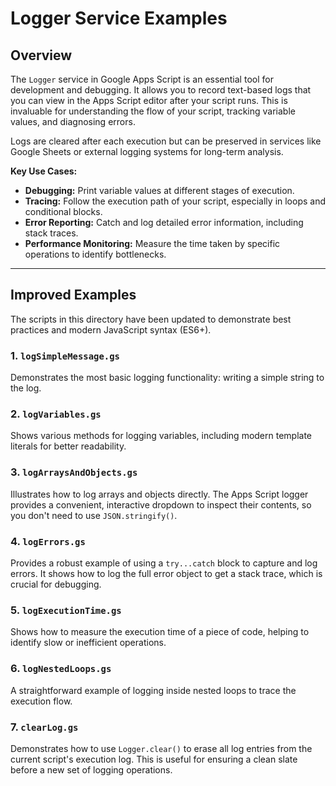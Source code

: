 # Logger Service Examples

## Overview

The `Logger` service in Google Apps Script is an essential tool for development and debugging. It allows you to record text-based logs that you can view in the Apps Script editor after your script runs. This is invaluable for understanding the flow of your script, tracking variable values, and diagnosing errors.

Logs are cleared after each execution but can be preserved in services like Google Sheets or external logging systems for long-term analysis.

**Key Use Cases:**
- **Debugging:** Print variable values at different stages of execution.
- **Tracing:** Follow the execution path of your script, especially in loops and conditional blocks.
- **Error Reporting:** Catch and log detailed error information, including stack traces.
- **Performance Monitoring:** Measure the time taken by specific operations to identify bottlenecks.

---

## Improved Examples

The scripts in this directory have been updated to demonstrate best practices and modern JavaScript syntax (ES6+).

### 1. `logSimpleMessage.gs`
Demonstrates the most basic logging functionality: writing a simple string to the log.

### 2. `logVariables.gs`
Shows various methods for logging variables, including modern template literals for better readability.

### 3. `logArraysAndObjects.gs`
Illustrates how to log arrays and objects directly. The Apps Script logger provides a convenient, interactive dropdown to inspect their contents, so you don't need to use `JSON.stringify()`.

### 4. `logErrors.gs`
Provides a robust example of using a `try...catch` block to capture and log errors. It shows how to log the full error object to get a stack trace, which is crucial for debugging.

### 5. `logExecutionTime.gs`
Shows how to measure the execution time of a piece of code, helping to identify slow or inefficient operations.

### 6. `logNestedLoops.gs`
A straightforward example of logging inside nested loops to trace the execution flow.

### 7. `clearLog.gs`
Demonstrates how to use `Logger.clear()` to erase all log entries from the current script's execution log. This is useful for ensuring a clean slate before a new set of logging operations.